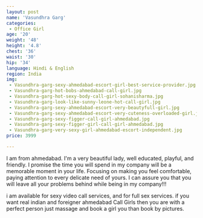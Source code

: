 ```yaml
---
layout: post
name: 'Vasundhra Garg'
categories:
 - Office Girl
age: '20'
weight: '48'
height: '4.8'
chest: '36'
waist: '30'
hip: '34'
language: Hindi & English
region: India
img:
 - Vasundhra-garg-sexy-ahmedabad-escort-girl-best-service-provider.jpg
 - Vasundhra-garg-hot-bobs-ahmedabad-call-girl.jpg
 - Vasundhra-garg-hot-sexy-body-call-girl-sohanisharma.jpg
 - Vasundhra-garg-look-like-sunny-leone-hot-call-girl.jpg
 - Vasundhra-garg-sexy-ahmedabad-escort-very-beautyfull-girl.jpg
 - Vasundhra-garg-sexy-ahmedabad-escort-very-cuteness-overloaded-girl.jpg
 - Vasundhra-garg-sexy-figger-call-girl-ahmedabad.jpg
 - Vasundhra-garg-sexy-figger-girl-call-girl-ahmedabad.jpg
 - Vasundhra-garg-very-sexy-girl-ahmedabad-escort-independent.jpg
price: 3999

---
```


I am from ahmedabad. I'm a very beautiful lady, well educated, playful, and friendly. I promise the time you will spend in my company will be a memorable moment in your life. Focusing on making you feel comfortable, paying attention to every delicate need of yours. I can assure you that you will leave all your problems behind while being in my company!!!

i am available for sexy video call services, and for full sex services. if you want real indian and foreigner ahmedabad Call Girls then you are with a perfect person just massage and book a girl you than book by pictures.